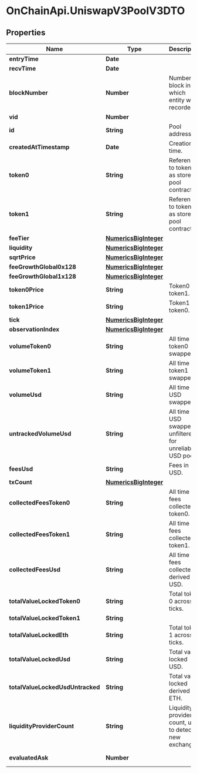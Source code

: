 # OnChainApi.UniswapV3PoolV3DTO

## Properties

Name | Type | Description | Notes
------------ | ------------- | ------------- | -------------
**entryTime** | **Date** |  | [optional] 
**recvTime** | **Date** |  | [optional] 
**blockNumber** | **Number** | Number of block in which entity was recorded. | [optional] 
**vid** | **Number** |  | [optional] 
**id** | **String** | Pool address. | [optional] 
**createdAtTimestamp** | **Date** | Creation time. | [optional] 
**token0** | **String** | Reference to token0 as stored in pool contract. | [optional] 
**token1** | **String** | Reference to token1 as stored in pool contract. | [optional] 
**feeTier** | [**NumericsBigInteger**](NumericsBigInteger.md) |  | [optional] 
**liquidity** | [**NumericsBigInteger**](NumericsBigInteger.md) |  | [optional] 
**sqrtPrice** | [**NumericsBigInteger**](NumericsBigInteger.md) |  | [optional] 
**feeGrowthGlobal0x128** | [**NumericsBigInteger**](NumericsBigInteger.md) |  | [optional] 
**feeGrowthGlobal1x128** | [**NumericsBigInteger**](NumericsBigInteger.md) |  | [optional] 
**token0Price** | **String** | Token0 per token1. | [optional] 
**token1Price** | **String** | Token1 per token0. | [optional] 
**tick** | [**NumericsBigInteger**](NumericsBigInteger.md) |  | [optional] 
**observationIndex** | [**NumericsBigInteger**](NumericsBigInteger.md) |  | [optional] 
**volumeToken0** | **String** | All time token0 swapped. | [optional] 
**volumeToken1** | **String** | All time token1 swapped. | [optional] 
**volumeUsd** | **String** | All time USD swapped. | [optional] 
**untrackedVolumeUsd** | **String** | All time USD swapped, unfiltered for unreliable USD pools. | [optional] 
**feesUsd** | **String** | Fees in USD. | [optional] 
**txCount** | [**NumericsBigInteger**](NumericsBigInteger.md) |  | [optional] 
**collectedFeesToken0** | **String** | All time fees collected token0. | [optional] 
**collectedFeesToken1** | **String** | All time fees collected token1. | [optional] 
**collectedFeesUsd** | **String** | All time fees collected derived USD. | [optional] 
**totalValueLockedToken0** | **String** | Total token 0 across all ticks. | [optional] 
**totalValueLockedToken1** | **String** |  | [optional] 
**totalValueLockedEth** | **String** | Total token 1 across all ticks. | [optional] 
**totalValueLockedUsd** | **String** | Total value locked USD. | [optional] 
**totalValueLockedUsdUntracked** | **String** | Total value locked derived ETH. | [optional] 
**liquidityProviderCount** | **String** | Liquidity providers count, used to detect new exchanges. | [optional] 
**evaluatedAsk** | **Number** |  | [optional] [readonly] 


